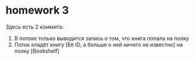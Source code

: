 # homework 3

Здесь есть 2 коммита:
1. В потоке только выводится запись о том, что книга попала на полку
2. Поток кладёт книгу [Её ID, а больше о ней ничего не известно] на полку [Bookshelf]  